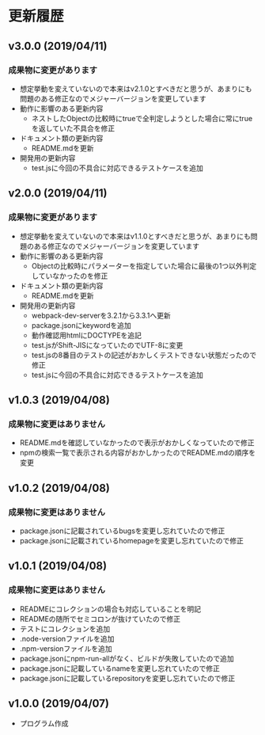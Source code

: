 # 更新履歴

## v3.0.0 (2019/04/11)
### 成果物に変更があります
- 想定挙動を変えていないので本来はv2.1.0とすべきだと思うが、あまりにも問題のある修正なのでメジャーバージョンを変更しています
- 動作に影響のある更新内容
  - ネストしたObjectの比較時にtrueで全判定しようとした場合に常にtrueを返していた不具合を修正
- ドキュメント類の更新内容
  - README.mdを更新
- 開発用の更新内容
  - test.jsに今回の不具合に対応できるテストケースを追加

## v2.0.0 (2019/04/11)
### 成果物に変更があります
- 想定挙動を変えていないので本来はv1.1.0とすべきだと思うが、あまりにも問題のある修正なのでメジャーバージョンを変更しています
- 動作に影響のある更新内容
  - Objectの比較時にパラメーターを指定していた場合に最後の1つ以外判定していなかったのを修正
- ドキュメント類の更新内容
  - README.mdを更新
- 開発用の更新内容
  - webpack-dev-serverを3.2.1から3.3.1へ更新
  - package.jsonにkeywordを追加
  - 動作確認用htmlにDOCTYPEを追記
  - test.jsがShift-JISになっていたのでUTF-8に変更
  - test.jsの8番目のテストの記述がおかしくテストできない状態だったので修正
  - test.jsに今回の不具合に対応できるテストケースを追加

## v1.0.3 (2019/04/08)
### 成果物に変更はありません
- README.mdを確認していなかったので表示がおかしくなっていたので修正
- npmの検索一覧で表示される内容がおかしかったのでREADME.mdの順序を変更

## v1.0.2 (2019/04/08)
### 成果物に変更はありません
- package.jsonに記載されているbugsを変更し忘れていたので修正
- package.jsonに記載されているhomepageを変更し忘れていたので修正

## v1.0.1 (2019/04/08)
### 成果物に変更はありません
- READMEにコレクションの場合も対応していることを明記
- READMEの随所でセミコロンが抜けていたので修正
- テストにコレクションを追加
- .node-versionファイルを追加
- .npm-versionファイルを追加
- package.jsonにnpm-run-allがなく、ビルドが失敗していたので追加
- package.jsonに記載しているnameを変更し忘れていたので修正
- package.jsonに記載しているrepositoryを変更し忘れていたので修正

## v1.0.0 (2019/04/07)
- プログラム作成

